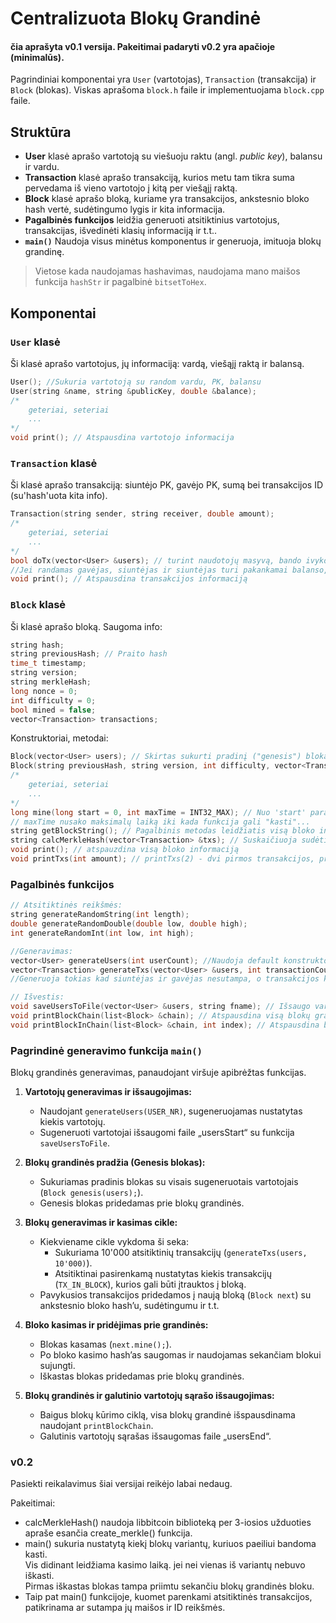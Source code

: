 # Centralizuota Blokų Grandinė
#### čia aprašyta v0.1 versija. Pakeitimai padaryti v0.2 yra apačioje (minimalūs).

Pagrindiniai komponentai yra `User` (vartotojas), `Transaction` (transakcija) ir `Block` (blokas). Viskas aprašoma `block.h` faile ir implementuojama `block.cpp` faile.

## Struktūra

- **User** klasė aprašo vartotoją su viešuoju raktu (angl. *public key*), balansu ir vardu.
- **Transaction** klasė aprašo transakciją, kurios metu tam tikra suma pervedama iš vieno vartotojo į kitą per viešąjį raktą.
- **Block** klasė aprašo bloką, kuriame yra transakcijos, ankstesnio bloko hash vertė, sudėtingumo lygis ir kita informacija.
- **Pagalbinės funkcijos** leidžia generuoti atsitiktinius vartotojus, transakcijas, išvedinėti klasių informaciją ir t.t..
- **`main()`** Naudoja visus minėtus komponentus ir generuoja, imituoja blokų grandinę.

> Vietose kada naudojamas hashavimas, naudojama mano maišos funkcija `hashStr` ir pagalbinė `bitsetToHex`.

## Komponentai

### `User` klasė

Ši klasė aprašo vartotojus, jų informaciją: vardą, viešąjį raktą ir balansą.

```cpp
User(); //Sukuria vartotoją su random vardu, PK, balansu
User(string &name, string &publicKey, double &balance);
/*
    geteriai, seteriai
    ...
*/
void print(); // Atspausdina vartotojo informacija
```

### `Transaction` klasė

Ši klasė aprašo transakciją: siuntėjo PK, gavėjo PK, sumą bei transakcijos ID (su'hash'uota kita info).

```cpp
Transaction(string sender, string receiver, double amount);
/*
    geteriai, seteriai
    ...
*/
bool doTx(vector<User> &users); // turint naudotojų masyvą, bando ivykdyti transakciją.
//Jei randamas gavėjas, siuntėjas ir siuntėjas turi pakankamai balanso, "transakcija įvygdoma" ir funckicija gražina - true. Visais kitai atvėjais - false.
void print(); // Atspausdina transakcijos informaciją

```

### `Block` klasė

Ši klasė aprašo bloką. Saugoma info:

```cpp
string hash;
string previousHash; // Praito hash
time_t timestamp;
string version;
string merkleHash;
long nonce = 0;
int difficulty = 0;
bool mined = false;
vector<Transaction> transactions;
```

Konstruktoriai, metodai:

```cpp
Block(vector<User> users); // Skirtas sukurti pradinį ("genesis") bloką, kuris jau "iškastas" ir pan.
Block(string previousHash, string version, int difficulty, vector<Transaction> transactions); // Skirta kurti sekantį bloką grandinėje 
/*
    geteriai, seteriai
    ...
*/
long mine(long start = 0, int maxTime = INT32_MAX); // Nuo 'start' parametro iteruoja nonce iki kol hash reikšmė turi nustatytą bloko 'difficulty' - 0 kiekį pradžioje.
// maxTime nusako maksimalų laiką iki kada funkcija gali "kasti"...
string getBlockString(); // Pagalbinis metodas leidžiatis visą bloko informaciją paversti į string tipą, kad galima būtų hash'uoti
string calcMerkleHash(vector<Transaction> &txs); // Suskaičiuoja sudėtinį transakcijų ID reiškmių hash'a
void print(); // atspauzdina visą bloko informaciją
void printTxs(int amount); // printTxs(2) - dvi pirmos transakcijos, printTxs(-3) - trys paskutinės, printTxs(0) - visos, naudojant Transaction::print()
```

### Pagalbinės funkcijos

```cpp
// Atsitiktinės reikšmės:
string generateRandomString(int length);
double generateRandomDouble(double low, double high);
int generateRandomInt(int low, int high);

//Generavimas:
vector<User> generateUsers(int userCount); //Naudoja default konstruktorių sugeneruoti 'userCount' skaičių vartotojų
vector<Transaction> generateTxs(vector<User> &users, int transactionCount); // Generuoja transakcijas pagal pateiktą vartotojų masyvą.
//Generuoja tokias kad siuntėjas ir gavėjas nesutampa, o transakcijos kiekis neviršija išrinkto siuntėjo balanso.

// Išvestis:
void saveUsersToFile(vector<User> &users, string fname); // Išsaugo vartotojus į tekstinį <fname>.txt failą
void printBlockChain(list<Block> &chain); // Atspausdina visą blokų grandinę
void printBlockInChain(list<Block> &chain, int index); // Atspausdina bloką esantį 'index' vietoje. Rodomas index + 1 - asis blokas grandinėje
```

### Pagrindinė generavimo funkcija `main()`

Blokų grandinės generavimas, panaudojant viršuje apibrėžtas funkcijas.

1. **Vartotojų generavimas ir išsaugojimas:**
   - Naudojant `generateUsers(USER_NR)`, sugeneruojamas nustatytas kiekis vartotojų.
   - Sugeneruoti vartotojai išsaugomi faile „usersStart“ su funkcija `saveUsersToFile`.

2. **Blokų grandinės pradžia (Genesis blokas):**
   - Sukuriamas pradinis blokas su visais sugeneruotais vartotojais (`Block genesis(users);`).
   - Genesis blokas pridedamas prie blokų grandinės.

3. **Blokų generavimas ir kasimas cikle:**
   - Kiekviename cikle vykdoma ši seka:
     - Sukuriama 10'000 atsitiktinių transakcijų (`generateTxs(users, 10'000)`).
     - Atsitiktinai pasirenkamą nustatytas kiekis transakcijų (`TX_IN_BLOCK`), kurios gali būti įtrauktos į bloką.
   - Pavykusios transakcijos pridedamos į naują bloką (`Block next`) su ankstesnio bloko hash’u, sudėtingumu ir t.t.

4. **Bloko kasimas ir pridėjimas prie grandinės:**
   - Blokas kasamas (`next.mine();`).
   - Po bloko kasimo hash’as saugomas ir naudojamas sekančiam blokui sujungti.
   - Iškastas blokas pridedamas prie blokų grandinės.

5. **Blokų grandinės ir galutinio vartotojų sąrašo išsaugojimas:**
   - Baigus blokų kūrimo ciklą, visa blokų grandinė išspausdinama naudojant `printBlockChain`.
   - Galutinis vartotojų sąrašas išsaugomas faile „usersEnd“.

### v0.2

Pasiekti reikalavimus šiai versijai reikėjo labai nedaug.

Pakeitimai:
- calcMerkleHash() naudoja libbitcoin biblioteką per 3-iosios užduoties apraše esančia create_merkle() funkcija.
- main() sukuria nustatytą kiekį blokų variantų, kuriuos paeiliui bandoma kasti.\
Vis didinant leidžiama kasimo laiką. jei nei vienas iš variantų nebuvo iškasti.\
Pirmas iškastas blokas tampa priimtu sekančiu blokų grandinės bloku.
- Taip pat main() funkcijoje, kuomet parenkami atsitiktinės transakcijos, patikrinama ar sutampa jų maišos ir ID reikšmės.